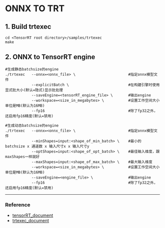 # ONNX TO TRT

## 1. Build trtexec 

```shell
cd <TensorRT root directory>/samples/trtexec
make
```

## 2. ONNX to TensorRT engine

```shell
#生成静态batchsize的engine
./trtexec 	--onnx=<onnx_file> \ 						#指定onnx模型文件
        	--explicitBatch \ 							#在构建引擎时使用显式批大小(默认=隐式)显示批处理
        	--saveEngine=<tensorRT_engine_file> \ 		#输出engine
        	--workspace=<size_in_megabytes> \ 			#设置工作空间大小单位是MB(默认为16MB)
        	--fp16 										#除了fp32之外，还启用fp16精度(默认=禁用)
        
#生成动态batchsize的engine
./trtexec 	--onnx=<onnx_file> \						#指定onnx模型文件
        	--minShapes=input:<shape_of_min_batch> \ 	#最小的batchsize x 通道数 x 输入尺寸x x 输入尺寸y
        	--optShapes=input:<shape_of_opt_batch> \  	#最佳输入维度，跟maxShapes一样就好
        	--maxShapes=input:<shape_of_max_batch> \ 	#最大输入维度
        	--workspace=<size_in_megabytes> \ 			#设置工作空间大小单位是MB(默认为16MB)
        	--saveEngine=<engine_file> \   				#输出engine
        	--fp16   									#除了fp32之外，还启用fp16精度(默认=禁用)
```

---

### Reference

* [tensorRT_document](https://docs.nvidia.com/deeplearning/tensorrt/developer-guide/index.html)
* [trtexec_document](https://docs.nvidia.com/deeplearning/tensorrt/developer-guide/index.html#trtexec)